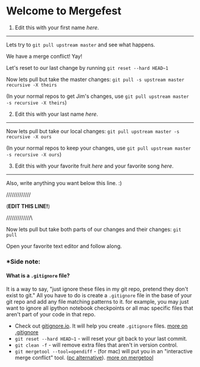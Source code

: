 # Welcome to Mergefest

1. Edit this with your first name *here*.
----------------------------------------------

Lets try to `git pull upstream master` and see what happens.

We have a merge conflict! Yay!

Let's reset to our last change by running `git reset --hard HEAD~1`

Now lets pull but take the master changes: 
`git pull -s upstream master recursive -X theirs`

(In your normal repos to get Jim's changes, use `git pull upstream master -s recursive -X theirs`)


2. Edit this with your last name *here*.
----------------------------------------------
Now lets pull but take our local changes: 
`git pull upstream master -s recursive -X ours`

(In your normal repos to keep your changes, use `git pull upstream master -s recursive -X ours`)

3. Edit this with your favorite fruit *here* and your favorite song *here*.
----------------------------------------------

Also, write anything you want below this line. :) 

\/\/\/\/\/\/\/\/\/\/\/\/\/
   
(**EDIT THIS LINE!**)
   
/\/\/\/\/\/\/\/\/\/\/\/\/\

Now lets pull but take both parts of our changes and their changes:
`git pull`

Open your favorite text editor and follow along. 

### *Side note:

#### What is a `.gitignore` file?

It is a way to say, "just ignore these files in my git repo, pretend they don't exist to git." All you have to do is create a `.gitignore` file in the base of your git repo and add any file matching patterns to it. for example, you may just want to ignore all ipython notebook checkpoints or all mac specific files that aren't part of your code in that repo.

* Check out [gitignore.io](https://www.gitignore.io/). It will help you create `.gitignore` files. [more on .gitignore](https://git-scm.com/docs/gitignore)
* `git reset --hard HEAD~1` - will reset your git back to your last commit.
* `git clean -f` - will remove extra files that aren't in version control.
* `git mergetool --tool=opendiff` - (for mac) will put you in an "interactive merge conflict" tool. ([pc alternative](http://stackoverflow.com/questions/426026/git-on-windows-how-do-you-set-up-a-mergetool)). [more on mergetool](https://git-scm.com/docs/git-mergetool) 
